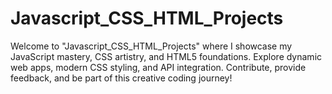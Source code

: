 # Javascript_CSS_HTML_Projects
Welcome to "Javascript_CSS_HTML_Projects" where I showcase my JavaScript mastery, CSS artistry, and HTML5 foundations. Explore dynamic web apps, modern CSS styling, and API integration. Contribute, provide feedback, and be part of this creative coding journey!
